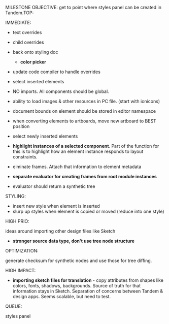 MILESTONE OBJECTIVE: get to point where styles panel can be created in Tandem.TOP:

IMMEDIATE:

* text overrides
* child overrides
* back onto styling doc
  * **color picker**
* update code compiler to handle overrides
* select inserted elements

* NO imports. All components should be global.
* ability to load images & other resources in PC file. (start with ionicons)
* document bounds on element should be stored in editor namespace
* when converting elements to artboards, move new artboard to BEST position
* select newly inserted elements
* **highlight instances of a selected component**. Part of the function for this is to highlight how an element instance responds to layout constraints.
* eiminate frames. Attach that information to element metadata
* **separate evaluator for creating frames from root module instances**
* evaluator should return a synthetic tree

STYLING:

* insert new style when element is inserted
* slurp up styles when element is copied or moved (reduce into one style)

HIGH PRIO:

ideas around importing other design files like Sketch

* **stronger source data type, don't use tree node structure**

OPTIMIZATION:

generate checksum for synthetic nodes and use those for tree diffing.

HIGH IMPACT:

* **importing sketch files for translation** - copy attributes from shapes like colors, fonts, shadows, backgrounds. Source of truth for that information stays in Sketch. Separation of concerns between Tandem & design apps. Seems scalable, but need to test.

QUEUE:

styles panel
